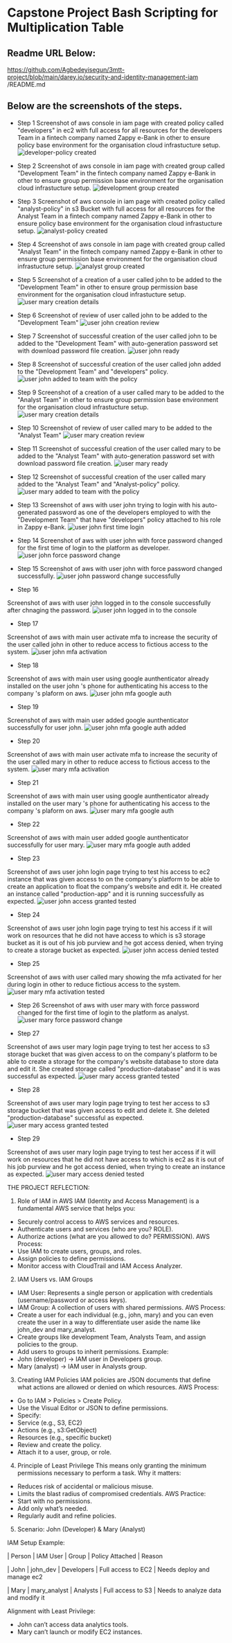 #   Capstone Project Bash Scripting for Multiplication Table 


## Readme URL Below: 

https://github.com/Agbedeyisegun/3mtt-project/blob/main/darey.io/security-and-identity-management-iam
/README.md


## Below are the screenshots of the steps.



- Step 1 
Screenshot of aws console in iam page with created policy called "developers" in ec2 with full access for all resources for the developers Team in a fintech company named Zappy e-Bank in other to ensure policy base environment for the organisation cloud infrastucture setup. 
![developer-policy created](img/step1-developer-policy-created-successfully.jpg)


- Step 2 
Screenshot of aws console in iam page with created group called "Development Team" in the fintech company named Zappy e-Bank in other to ensure group permission base environment for the organisation cloud infrastucture setup. 
![development group created](img/step2-developer-added-to-development-team-group-successfully.jpg)





- Step 3 
Screenshot of aws console in iam page with created policy called "analyst-policy" in s3 Bucket with full access for all resources for the Analyst Team in a fintech company named Zappy e-Bank in other to ensure policy base environment for the organisation cloud infrastucture setup. 
![analyst-policy created](img/step3-analyst-policy-created-successfully.jpg)






- Step 4 
Screenshot of aws console in iam page with created group called "Analyst Team" in the fintech company named Zappy e-Bank in other to ensure group permission base environment for the organisation cloud infrastucture setup. 
![analyst group created](img/step4-analyst-added-to-analyst-team-group-successfully.jpg)




- Step 5 
Screenshot of a creation of a user called john to be added to the "Development Team" in other to ensure group permission base environment for the organisation cloud infrastucture setup. 
![user mary creation details](img/step5-developer-john-creation-auto-passwd.jpg)





- Step 6 
Screenshot of review of user called john to be added to the "Development Team" 
![user john creation review](img/step6-developer-john-creation-review.jpg)




- Step 7 
Screenshot of successful creation of the user called john to be added to the "Development Team" with auto-generation password set with  download password file creation. 
![user john ready](img/step7-developer-john-creation-review-successful-with-passwd.jpg)





- Step 8 
Screenshot of successful creation of the user called john added to the "Development Team"  and "developers" policy. 
![user john added to team with the policy](img/step8-developer-john-creation-overview.jpg)





- Step 9 
Screenshot of a creation of a user called mary to be added to the "Analyst Team" in other to ensure group permission base environment for the organisation cloud infrastucture setup. 
![user mary creation details](img/step9-analyst-mary-creation-auto-passwd.jpg)





- Step 10 
Screenshot of review of user called mary to be added to the "Analyst Team" 
![user mary creation review](img/step10-analyst-mary-creation-review.jpg)





- Step 11 
Screenshot of successful creation of the user called mary to be added to the "Analyst Team" with auto-generation password set with  download password file creation. 
![user mary ready](img/step11-analyst-mary-creation-review-successful-with-passwd.jpg)





- Step 12 
Screenshot of successful creation of the user called mary added to the "Analyst Team"  and "Analyst-policy" policy. 
![user mary added to team with the policy](img/step12-analyst-mary-creation-overview.jpg)




- Step 13 
Screenshot of aws with user john trying to login with his auto-generated password as one of the developers employed to with the "Development Team" that have "developers" policy attached to his role in Zappy e-Bank. 
![user john first time login](img/step13-developer-john-login-with-auto-passwd-changed.jpg)






- Step 14 
Screenshot of aws with user john with force password changed for the first time of login to the platform as developer.
![user john force password change](img/step14-developer-john-login-with-auto-passwd-changed.jpg)




- Step 15 
Screenshot of aws with user john with force password changed successfully.
![user john password change successfully](img/step15-developer-john-login-with-auto-passwd-changed-successfully.jpg)


 


- Step 16

Screenshot of aws with user john logged in to the console successfully after chnaging the password.
![user john logged in to the console](img/step16-developer-john-login-page-before-mfa.jpg)



- Step 17

Screenshot of aws with main user activate mfa to increase the security of the user called john in other to reduce access to fictious access to the system.
![user john mfa activation](img/step17-developer-john-mfa-creation.jpg)





- Step 18

Screenshot of aws with main user using google aunthenticator already installed on the user john
's phone for authenticating his access to the company
's plaform on aws.
![user john mfa google auth](img/step18-developer-john-mfa-creation-google-auth.jpg)




- Step 19

Screenshot of aws with main user added google aunthenticator successfully for user john.
![user john mfa google auth added](img/step19-developer-john-mfa-google-auth-added.jpg)



- Step 20

Screenshot of aws with main user activate mfa to increase the security of the user called mary in other to reduce access to fictious access to the system.
![user mary mfa activation](img/step20-analyst-mary-mfa-creation.jpg)




- Step 21

Screenshot of aws with main user using google aunthenticator already installed on the user mary
's phone for authenticating his access to the company
's plaform on aws.
![user mary mfa google auth](img/step21-analyst-mary-mfa-creation-google-auth.jpg)



- Step 22

Screenshot of aws with main user added google aunthenticator successfully for user mary.
![user mary mfa google auth added](img/step22-analyst-mary-mfa-google-auth-added.jpg)





- Step 23

Screenshot of aws user john login page trying to test his access to ec2 instance that was given access to on the company's platform to be able to create an application to float the company's website and edit it. He created an instance called "production-app" and it is running successfully as expected.
![user john access granted tested](img/step23-developer-john-ec2-creation-access.jpg)




- Step 24

Screenshot of aws user john login page trying to test his access if it will work on resources that he did not have access to  which is s3 storage bucket as it is out of his job purview and he got access denied, when trying to create a storage bucket as expected.
![user john access denied tested](img/step24-developer-john-s3-creation-access-denied.jpg)





- Step 25

Screenshot of aws with user called mary showing the mfa activated for her during login in other to reduce fictious access to the system.
![user mary mfa activation tested](img/step25-analyst-mary-mfa-creation-tested.jpg)




- Step 26 
Screenshot of aws with user mary with force password changed for the first time of login to the platform as analyst.
![user mary force password change](img/step26-analyst-mary-login-with-auto-passwd-changed.jpg)






- Step 27

Screenshot of aws user mary login page trying to test her access to s3 storage bucket that was given access to on the company's platform to be able to create a storage for the company's website database to store data and edit it. She created storage called "production-database" and it is was successful as expected.
![user mary access granted tested](img/step27-analyst-mary-s3-creation-access-active.jpg)





- Step 28

Screenshot of aws user mary login page trying to test her access to s3 storage bucket that was given access to edit and delete it. She deleted "production-database" successful as expected.
![user mary access granted tested](img/step28-analyst-mary-s3-edit-access-active.jpg)





- Step 29

Screenshot of aws user mary login page trying to test her access if it will work on resources that he did not have access to  which is ec2 as it is out of his job purview and he got access denied, when trying to create an instance as expected.
![user mary access denied tested](img/step29-analyst-mary-ec2-creation-access-denied.jpg)



THE PROJECT REFLECTION:


1. Role of IAM in AWS
IAM (Identity and Access Management) is a fundamental AWS service that helps you:
- Securely control access to AWS services and resources.
- Authenticate users and services (who are you? ROLE).
- Authorize actions (what are you allowed to do? PERMISSION).
AWS Process:
- Use IAM to create users, groups, and roles.
- Assign policies to define permissions.
- Monitor access with CloudTrail and IAM Access Analyzer.

2. IAM Users vs. IAM Groups
- IAM User: Represents a single person or application with credentials (username/password or access keys).
- IAM Group: A collection of users with shared permissions.
AWS Process:
- Create a user for each individual (e.g., john, mary) and you can even create the user in a way to differentiate user aside the name like john_dev and mary_analyst.
- Create groups like development Team, Analysts Team, and assign policies to the group.
- Add users to groups to inherit permissions.
Example:
- John (developer) → IAM user in Developers group.
- Mary (analyst) → IAM user in Analysts group.



3. Creating IAM Policies
IAM policies are JSON documents that define what actions are allowed or denied on which resources.
AWS Process:
- Go to IAM > Policies > Create Policy.
- Use the Visual Editor or JSON to define permissions.
- Specify:
- Service (e.g., S3, EC2)
- Actions (e.g., s3:GetObject)
- Resources (e.g., specific bucket)
- Review and create the policy.
- Attach it to a user, group, or role.


4. Principle of Least Privilege
This means only granting the minimum permissions necessary to perform a task.
Why it matters:
- Reduces risk of accidental or malicious misuse.
- Limits the blast radius of compromised credentials.
AWS Practice:
- Start with no permissions.
- Add only what’s needed.
- Regularly audit and refine policies.

5. Scenario: John (Developer) & Mary (Analyst)

IAM Setup Example: 

| Person | IAM User     | Group        | Policy Attached       | Reason    

| John   | john_dev     | Developers   | Full access to EC2    | Needs deploy and manage ec2       

| Mary   | mary_analyst | Analysts     | Full access to S3     | Needs to analyze data and modify it 



Alignment with Least Privilege:
- John can’t access data analytics tools.
- Mary can’t launch or modify EC2 instances.

